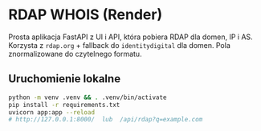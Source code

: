 # RDAP WHOIS (Render)

Prosta aplikacja FastAPI z UI i API, która pobiera RDAP dla domen, IP i AS. 
Korzysta z `rdap.org` + fallback do `identitydigital` dla domen. Pola znormalizowane do czytelnego formatu.

## Uruchomienie lokalne
```bash
python -m venv .venv && . .venv/bin/activate
pip install -r requirements.txt
uvicorn app:app --reload
# http://127.0.0.1:8000/  lub  /api/rdap?q=example.com
